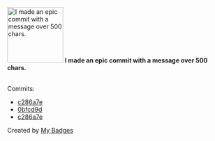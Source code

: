 <img src="https://my-badges.github.io/my-badges/epic-commit.png" alt="I made an epic commit with a message over 500 chars." title="I made an epic commit with a message over 500 chars." width="128">
<strong>I made an epic commit with a message over 500 chars.</strong>
<br><br>

Commits:

- <a href="https://github.com/alexture/devhub-hyle/commit/c286a7e272bffde8ceb54c0070ee7d7b7b08860f">c286a7e</a>
- <a href="https://github.com/hyli-org/devhub-hyli/commit/0bfcd9da6329a08bde8f5df25f9eeaeaea2a024e">0bfcd9d</a>
- <a href="https://github.com/hyli-org/devhub-hyli/commit/c286a7e272bffde8ceb54c0070ee7d7b7b08860f">c286a7e</a>


Created by <a href="https://github.com/my-badges/my-badges">My Badges</a>